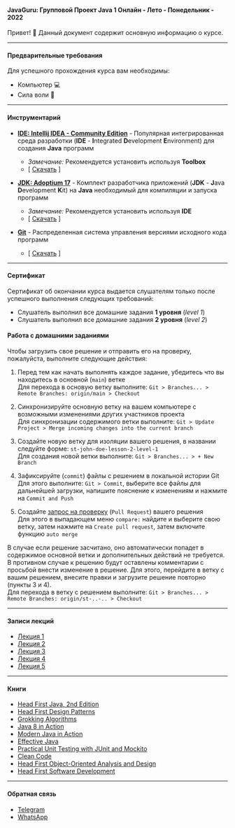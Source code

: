 #### JavaGuru: Групповой Проект Java 1 Онлайн - Лето - Понедельник - 2022

Привет! 👋 Данный документ содержит основную информацию о курсе.

---

#### Предварительные требования

Для успешного прохождения курса вам необходимы:
* Компьютер 💻
* Сила воли 💪

---

#### Инструментарий

* **[IDE: Intellij IDEA - Community Edition](https://www.jetbrains.com/idea/)** - Популярная интегрированная среда разработки (**IDE** - **I**ntegrated **D**evelopment **E**nvironment) для создания **Java** программ 
  * *Замечание:* Рекомендуется установить используя **Toolbox**
  * [ [Скачать](https://www.jetbrains.com/toolbox-app/download) ]


* **[JDK: Adoptium 17](https://adoptium.net/)** - Комплект разработчика приложений (**JDK** - **J**ava **D**evelopment **K**it) на **Java** необходимый для компиляции и запуска программ
  * *Замечание:* Рекомендуется установить используя **IDE**
  * [ [Скачать](https://adoptium.net/) ]


* **[Git](https://git-scm.com/)** - Распределенная система управления версиями исходного кода программ
    * [ [Скачать](https://git-scm.com/download) ]

---

#### Сертификат

Сертификат об окончании курса выдается слушателям только после успешного выполнения следующих требований:
* Слушатель выполнил все домашние задания **1 уровня** (_level 1_)
* Слушатель выполнил все домашние задания **2 уровня** (_level 2_)


#### Работа с домашними заданиями

Чтобы загрузить свое решение и отправить его на проверку, пожалуйста, выполните следующие действия:
1. Перед тем как начать выполнять каждое задание, убедитесь что вы находитесь в основной (`main`) ветке\
   Для перехода в основую ветку выполните: `Git > Branches... > Remote Branches: origin/main > Checkout`

2. Синхронизируйте основную ветку на вашем компьютере с возможными изменениями других участников проекта\
   Для синхронизации содержимого ветки выполните: `Git > Update Project > Merge incoming changes into the current branch`

3. Создайте новую ветку для изоляции вашего решения, в названии следуйте форме: `st-john-doe-lesson-2-level-1`\
   Для создания новой ветки выполните: `Git > Branches... > + New Branch`

4. Зафиксируйте (`commit`) файлы с решением в локальной истории Git\
   Для этого выполните: `Git > Commit`, выберите все файлы для дальнейшей загрузки, напишите пояснение к изменениям и нажмите на `Commit and Push`

5. Создайте [запрос на проверку](https://github.com/konstantins-buts/jg-java-1-online-spring-tuesday-2022/compare) (`Pull Request`) вашего решения\
   Для этого в выпадающем меню `compare:` найдите и выберите свою ветку, затем нажмите на `Create pull request`, затем включите функцию `auto merge`

В случае если решение засчитано, оно автоматически попадет в содержимое основной ветки и дополнительных действий не требуется.\
В противном случае к решению будут оставлены комментарии с просьбой внести изменение в решение. Для этого, перейдите в ветку с вашим решением, внесите правки и загрузите решение повторно (пункты 3 и 4).\
Для перехода в ветку с решением выполните: `Git > Branches... > Remote Branches: origin/st-..-.. > Checkout`

---

#### Записи лекций

* [Лекция 1](https://www.youtube.com/watch?v=n094gyt28Qs)
* [Лекция 2](https://www.youtube.com/watch?v=BmL1mzgzEBE)
* [Лекция 3](https://www.youtube.com/watch?v=NBqfbOKzi4A)
* [Лекция 4](https://www.youtube.com/watch?v=i8NdO8dSheI)
* [Лекция 5](https://www.youtube.com/watch?v=T-qaE4Cyavo)

---

#### Книги

* [Head First Java, 2nd Edition](https://isbnsearch.org/isbn/9780596009205)
* [Head First Design Patterns](https://isbnsearch.org/isbn/9780596007126)
* [Grokking Algorithms](https://isbnsearch.org/isbn/9781617292231)
* [Java 8 in Action](https://isbnsearch.org/isbn/9781617291999)
* [Modern Java in Action](https://isbnsearch.org/isbn/9781617293566)
* [Effective Java](https://isbnsearch.org/isbn/9780134685991)
* [Practical Unit Testing with JUnit and Mockito](https://isbnsearch.org/isbn/9788393489398)
* [Clean Code](https://isbnsearch.org/isbn/9780132350884)
* [Head First Object-Oriented Analysis and Design](https://isbnsearch.org/isbn/9780596008673)
* [Head First Software Development](https://isbnsearch.org/isbn/9780596527358)

---

#### Обратная связь

* [Telegram](https://t.me/+_CTfI-EiGlJiN2I8)
* [WhatsApp](https://chat.whatsapp.com/H1OIH6aNzvsKem4J4lDdi5)
